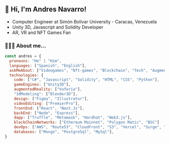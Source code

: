 <h2> 👋 Hi, I'm Andres Navarro!</h2>

- Computer Engineer at Simón Bolívar University - Caracas, Venezuela
- Unity 3D, Javascript and Solidity Developer
- AR, VR and NFT Games Fan

### 👨🏻‍💻 About me...  

```javascript
const andres = {
  pronouns: "He" | "Him",
  languages: ["Spanish", "English"],
  askMeAbout: ["Videogames", "Nft-games", "Blockchain", "Tech", "Augmented Reality", "Play-to-Earn", "Soccer", "Hiking", "Books"],
  technologies: {
    code: ["C#", "Javascript", "Solidity", "HTML", "CSS", "Python"],
    gameEngines: ["Unity3D"],
    augmentedReality: ["Vuforia"],
    "3dModeling": ["Blender3D"],
    design: ["Figma", "Illustrator"],
    videoEditing: ["PremierPro"],
    frontEnd: ["React", "Next.Js"],
    backEnd: ["Node", "Express"],
    dapp: ["Truffle", "Metamask", "Hardhat", "Web3.js"],
    blockChainNetworks: ["Ethereum Mainnet", "Polygon Matic", "BSC"]
    devOps: ["AWS", "Route53", "CloudFront", "S3", "Vercel", "Surge", "Heroku"],
    databases: ["Mongo", "PostgreSql", "MySql"],
}
```
